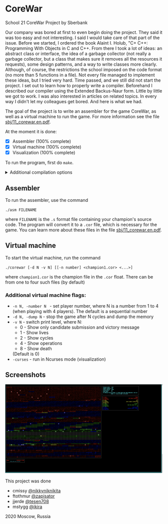 # CoreWar

School 21 CoreWar Project by Sberbank

Our company was bored at first to even begin doing the project. They said it was too easy and not interesting. I said I would take care of that part of the issue. Before we started, I ordered the book Alaint I. Holub, "C+ C++: Programming With Objects in C and C++. From there I took a lot of ideas: an abstract class or interface, the idea of a garbage collector (not really a garbage collector, but a class that makes sure it removes all the resources it requests), some design patterns, and a way to write classes more clearly. Although, of course, the restrictions the school imposed on the code format (no more than 5 functions in a file). Not every file managed to implement these ideas, but I tried very hard. Time passed, and we still did not start the project. I set out to learn how to properly write a compiler. Beforehand I described our compiler using the Extended Backus-Naur form. Little by little we got to work. I was also interested in articles on related topics. In every way I didn't let my colleagues get bored. And here is what we had.

The goal of the project is to write an assembler for the game CoreWar, as well as a virtual machine to run the game. For more information see the file [sbj/11_corewar.en.pdf](https://github.com/TesenDesk/CoreWar/blob/working_flow/sbj/11_corewar.en.pdf).

At the moment it is done:
- [x] Assembler (100% complete)
- [x] Virtual machine (100% complete)
- [x] Visualization (100% complete)

To run the program, first do `make`.
<details>
 <summary>Additional compilation options</summary>

 <code>make d</code> or <code>make debug</code> or <code>make DEBUGMODE=1</code> - build project in debug mode

 <code>make rd</code> or <code>make redebug</code> or <code>make re DEBUGMODE=1</code> - force rebuild project in debug mode (all files will be rebuilt again)
</details>

## Assembler

To run the assembler, use the command
```
./asm FILENAME
```
where `FILENAME` is the `.s` format file containing your champion's source code. The program will convert it to a `.cor` file, which is necessary for the game. You can learn more about these files in the file [sbj/11_corewar.en.pdf](https://github.com/TesenDesk/CoreWar/blob/working_flow/sbj/11_corewar.en.pdf).

## Virtual machine

To start the virtual machine, run the command
```
./corewar [-d N -v N] [[-n number] <champion1.cor> <...>]
```
where `champion1.cor` is the champion file in the `.cor` float. There can be from one to four such files (by default)

### Additional virtual machine flags:

<ul>
 <li><code>-n N, -number N </code> - set player number, where N is a number from 1 to 4 (when playing with 4 players). The default is a sequential number</li>
 <li><code>-d N, -dump N</code> - stop the game after N cycles and dump the memory</li>
 <li><code>-v N</code> - switch print level, where N:
 <ul>
  <li>0 - Show only candidate submission and victory message</li>
  <li>1 - Show lives</li>
  <li>2 - Show cycles</li>
  <li>4 - Show operations</li>
  <li>8 - Show death</li>
 </ul>
 (Default is 0)
</li>
 <li><code>-curses</code> - run in Ncurses mode (visualization)</li>
</ul>

## Screenshots

![img1](https://github.com/TesenDesk/CoreWar/raw/working_flow/images/vm_visual_4.png)

This project was done

- cmissy [@nikkyniknikita](https://gitlab.com/nikkyniknikita)
- ftothmur [@zapisator](https://gitlab.com/zapisator)
- jjerde [@tesen708](https://gitlab.com/tesen708)
- mstygg [@ikira](https://gitlab.com/ikira)

2020 Moscow, Russia
